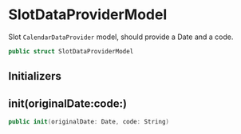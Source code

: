 # SlotDataProviderModel

Slot `CalendarDataProvider` model,
should provide a Date and a code.

``` swift
public struct SlotDataProviderModel
```

## Initializers

## init(originalDate:code:)

``` swift
public init(originalDate: Date, code: String)
```
